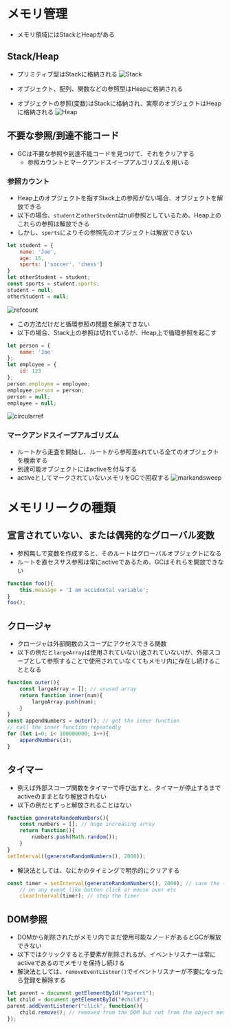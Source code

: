 # メモリ管理

- メモリ領域にはStackとHeapがある

## Stack/Heap

- プリミティブ型はStackに格納される
![Stack](./image/Stack.png)

- オブジェクト、配列、関数などの参照型はHeapに格納される
- オブジェクトの参照(変数)はStackに格納され、実際のオブジェクトはHeapに格納される
![Heap](./image/Heap.png)

## 不要な参照/到達不能コード

- GCは不要な参照や到達不能コードを見つけて、それをクリアする
  - 参照カウントとマークアンドスイープアルゴリズムを用いる

### 参照カウント

- Heap上のオブジェクトを指すStack上の参照がない場合、オブジェクトを解放できる
- 以下の場合、`student`と`otherStudent`はnull参照としているため、Heap上のこれらの参照は解放できる
- しかし、`sports`によりその参照先のオブジェクトは解放できない

```javascript
let student = {
    name: 'Joe',
    age: 15,
    sports: ['soccer', 'chess']
}
let otherStudent = student;
const sports = student.sports;
student = null;
otherStudent = null;
```

![refcount](./image/refcount.png)

- この方法だけだと循環参照の問題を解決できない
- 以下の場合、Stack上の参照は切れているが、Heap上で循環参照を起こす

```javascript
let person = {
    name: 'Joe'
};
let employee = {
    id: 123
};
person.employee = employee;
employee.person = person;
person = null;
employee = null;
```

![circularref](./image/circularref.png)

### マークアンドスイープアルゴリズム

- ルートから走査を開始し、ルートから参照差sれている全てのオブジェクトを検索する
- 到達可能オブジェクトにはactiveを付与する
- activeとしてマークされていないメモリをGCで回収する
![markandsweep](./image/markandsweep.png)

# メモリリークの種類

## 宣言されていない、または偶発的なグローバル変数

- 参照無しで変数を作成すると、そのルートはグローバルオブジェクトになる
- ルートを直セスサス参照は常にactiveであるため、GCはそれらを開放できない

```javascript
function foo(){
    this.message = 'I am accidental variable';
}
foo();
```

## クロージャ

- クロージャは外部関数のスコープにアクセスできる関数
- 以下の例だと`largeArray`は使用されていない(返されていない)が、外部スコープとして参照することで使用されていなくてもメモリ内に存在し続けることとなる

```javascript
function outer(){
    const largeArray = []; // unused array
    return function inner(num){
        largeArray.push(num);
    }
}
const appendNumbers = outer(); // get the inner function
// call the inner function repeatedly
for (let i=0; i< 100000000; i++){
    appendNumbers(i);
}
```

## タイマー

- 例えば外部スコープ関数をタイマーで呼び出すと、タイマーが停止するまでactiveのままとなり解放されない
- 以下の例だとずっと解放されることはない

```javascript
function generateRandomNumbers(){
    const numbers = []; // huge increasing array
    return function(){
        numbers.push(Math.random());
    }
}
setInterval((generateRandomNumbers(), 2000));
```

- 解決法としては、なにかのタイミングで明示的にクリアする

```javascript
const timer = setInterval(generateRandomNumbers(), 2000); // save the timer
    // on any event like button click or mouse over etc
    clearInterval(timer); // stop the timer
```

## DOM参照

- DOMから削除されたがメモリ内でまだ使用可能なノードがあるとGCが解放できない
- 以下ではクリックすると子要素が削除されるが、イベントリスナーは常にactiveであるのでメモリを保持し続ける
- 解決法としては、`removeEventListner()`でイベントリスナーが不要になったら登録を解除する

```javascript
let parent = document.getElementById("#parent");
let child = document.getElementById("#child");
parent.addEventListener("click", function(){
    child.remove(); // removed from the DOM but not from the object memory
});
```
